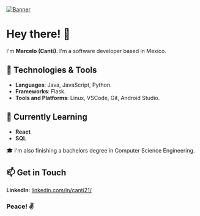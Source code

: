 [![Banner](https://imgur.com/SVAAGAf.jpg)](#)
# Hey there! 👋

I'm **Marcelo (Canti)**. I'm a software developer based in Mexico.

## 🔧 Technologies & Tools

* **Languages**: Java, JavaScript, Python.
* **Frameworks**: Flask.
* **Tools and Platforms**: Linux, VSCode, Git, Android Studio.

## 🌱 Currently Learning
* **React**
* **SQL**

🎓 I'm also finishing a bachelors degree in Computer Science Engineering.

## 📫 Get in Touch
**LinkedIn**: [linkedin.com/in/canti21/](https://www.linkedin.com/in/canti21/)

### Peace! ✌️
